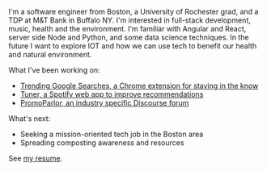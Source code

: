 I'm a software engineer from Boston, a University of Rochester grad, and a TDP at M&T Bank in Buffalo NY. I'm interested in full-stack development, music, health and the environment. I'm familiar with Angular and React, server side Node and Python, and some data science techniques. In the future I want to explore IOT and how we can use tech to benefit our health and natural environment.

What I've been working on:
- [Trending Google Searches, a Chrome extension for staying in the know](https://tommygeiger.com/trending-google-searches)
- [Tuner, a Spotify web app to improve recommendations](https://tommygeiger.com/tuner)
- [PromoParlor, an industry specific Discourse forum](https://promoparlor.com)

What's next:
- Seeking a mission-oriented tech job in the Boston area
- Spreading composting awareness and resources

See [my resume](https://tommygeiger.com/resume.pdf).

